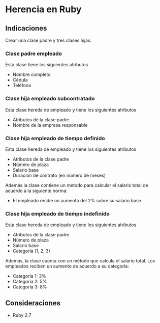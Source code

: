 # Herencia en Ruby

## Indicaciones

Crear una clase padre y tres clases hijas.

### Clase padre empleado
Esta clase tiene los siguientes atributos
* Nombre completo
* Cédula
* Teléfono

### Clase hija empleado subcontratado
Esta clase hereda de empleado y tiene los siguientes atributos
* Atributos de la clase padre
* Nombre de la empresa responsable

### Clase hija empleado de tiempo definido
Esta clase hereda de empleado y tiene los siguientes atributos
* Atributos de la clase padre
* Número de plaza
* Salario base
* Duración de contrato (en número de meses)

Además la clase contiene un metodo para calcular el salario total de acuerdo a la siguiente norma:
* El empleado recibe un aumento del 2% sobre su salario base.

### Clase hija empleado de tiempo indefinido
Esta clase hereda de empleado y tiene los siguientes atributos
* Atributos de la clase padre
* Número de plaza
* Salario base
* Categoría (1, 2, 3)

Además, la clase cuenta con un método que calcula el salario total.
Los empleados reciben un aumento de acuerdo a su categoría:
* Categoría 1: 3%
* Categoría 2: 5%
* Categoría 3: 8%

## Consideraciones
* Ruby 2.7
